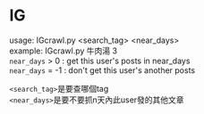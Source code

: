 # IG  
usage:		IGcrawl.py \<search\_tag\> \<near\_days\>  
example:	IGcrawl.py 牛肉湯 3  
`near_days` > 0 : get this user's posts in near\_days  
`near_days` = -1 : don't get this user's another posts  
   
`<search_tag>`是要查哪個tag  
`<near_days>`是要不要抓n天內此user發的其他文章